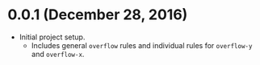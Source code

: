 # 0.0.1 (December 28, 2016)

- Initial project setup.
  + Includes general `overflow` rules and individual
  rules for `overflow-y` and `overflow-x`.
